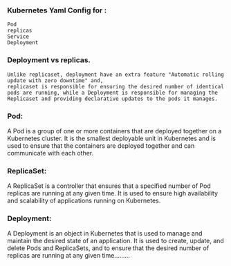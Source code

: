 ### Kubernetes Yaml Config for :
    Pod 
    replicas
    Service
    Deployment

### Deployment vs replicas.
    Unlike replicaset, deployment have an extra feature "Automatic rolling update with zero downtime" and,
    replicaset is responsible for ensuring the desired number of identical pods are running, while a Deployment is responsible for managing the Replicaset and providing declarative updates to the pods it manages.

### Pod: 

A Pod is a group of one or more containers that are deployed together on a Kubernetes cluster. It is the smallest deployable unit in Kubernetes and is used to ensure that the containers are deployed together and can communicate with each other.

### ReplicaSet: 

A ReplicaSet is a controller that ensures that a specified number of Pod replicas are running at any given time. It is used to ensure high availability and scalability of applications running on Kubernetes.

### Deployment: 

A Deployment is an object in Kubernetes that is used to manage and maintain the desired state of an application. It is used to create, update, and delete Pods and ReplicaSets, and to ensure that the desired number of replicas are running at any given time.........
